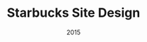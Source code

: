 ---
layout: case-study
title: Starbucks Site Design
category: case-study
permalink: /case-studies/starbucks

role: Freelance UX Lead
agency: Sapient
agency-link: https://www.sapient.com/
date: 2015
client: Starbucks
client-link: https://www.starbucks.com/

background-image: /assets/images/bg-sbx.png

overview: <p>This is one of those projects that sticks with you. The project began with the client pushing to see more out-there explorations and never slowed down from there. Every step of the project was exciting as it was challenging. </p><p>Unfortunately, this project does not have a happy ending, mid-way through the client decided to no long work with the design team. The UX portion of the project continued for several more months until it was comopleted. However, I am unclear as to the current status of the project (I assume the project was shelved, but when we began the project the estimated completion was 2018 so one day I may wake up surprised).</p><p>That being said, I am very proud of the work created and have decided that it is a story worth telling.</p>

challenge: <p>Starbucks is a magical brand to work on, the brand loyality is through the roof & the internal teams push to innovate and change. They came to Sapient in 2014 with a responsive site and mobile app that many considered best in class. The ask was to create a website that was years ahead of any other competitor while still driving to stores, online sales and encouraging more loyalty.</p>

solution: <p>Integer posuere erat a ante venenatis dapibus posuere velit aliquet. Nullam quis risus eget urna mollis ornare vel eu leo. Nullam id dolor id nibh ultricies vehicula ut id elit. Lorem ipsum dolor sit amet, consectetur adipiscing elit. Vestibulum id ligula porta felis euismod semper.</p>
solution-image: sbx-solution.png

feature1-title: Creative Exploration
feature1-content: <p>With most redesigns of this scale, you exepct to be pushed back by the client. After the initial presentation of wireframe and design explorations, we were pushed forward. From there we concepted several unique approaches to content and navigation.</p> <p>"Dig Dug" (shown) was a design where all elements were shown in a priority ranking on the homepage & to dig into deeper content you filtered the results. The selected option "Stacker" put the focus on moving both vertically & horizontally through the site. </p>
feature1-image: sbx-feature-exploration.jpg

feature2-title: Stacker Page Navigation
feature2-content: <p>The stakcer navigation model allowed users to navigate traditionally though a site using links and the back button. The real power lied in the ability to navigate across sections (from coffee to tea, or from dark roast to light roast). This navigational construct was the key concept of the site and was continually refined.</p>
feature2-image: sbx-feature-stacker.jpg

feature3-title: Combining Sales & Marketing
feature3-content: <p>The existing Starbucks website was siloed between the eCommerce experience (get coffee mugs delievered to your house) and the marketing/in-store experience (find your closest Starbucks). A lot of effort was put into understanding the eCmommerce platform and how to streamline product sales. At the same time we had to not drive customers away that were simply looking for store hours or their rewards points balance. </p>
feature3-image: sbx-feature-ecommerce.jpg

feature4-title: Sprint Based Design
feature4-content: <p>Once the final concept was chosen. We developed a sitemap and user stories to ensure our design met all of the criteria. Though we were not partnered with an agile development team, this project used stories to ensure that when we were designing, we were ensured to design for all pages and corner cases. </p>
feature4-image: sbx-feature-stories.png

feature5-title: Store Finder
feature5-content: <p>Designing a store finder for Starbucks is akin to designing a Yelp. We needed to come up with a solution that worked just as well across a variety of cases, from finding a Reserve location in an urban center, to a drive-through store in the suburbs, to just show me the nearest open location. With all the pertinenant information available from the locator screen, the goal was to make it as fast as possible to get to your cup of coffee.</p><p>For those looking for a little bit more, we treated the individual store pages as destinations in their own right. In addition to hours and an address, we featured content from what beans were being featured this month to what track is currently playing. Adding more of a community coffee shop vibe, we designed an optional Community Board that could be moderated by a store manager.</p>
feature5-image: sbx-feature-storefinder.png

my-role: <p>I started on the project shortly after the discovery/research stage had completed. The team was very bare bones for a project this size and consisted of a producer, CD, UXD, UX lead (myself) and occasional support from Jr UX designers. The concepting portion of the project was collaborative with the CD. The majority of the UX deliverables were produced independently. The project plan and client communication was primarily handled by myself with feedback and direction fromt he producer and UXD.</p>

related1-title: AMA Site Design
related1-link: ama

related2-title: LegalShield App Design
related2-link: legalshield
---